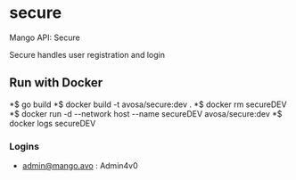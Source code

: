 # secure
Mango API: Secure

Secure handles user registration and login

## Run with Docker
*$ go build
*$ docker build -t avosa/secure:dev .
*$ docker rm secureDEV
*$ docker run -d --network host --name secureDEV avosa/secure:dev 
*$ docker logs secureDEV

### Logins
* admin@mango.avo : Admin4v0